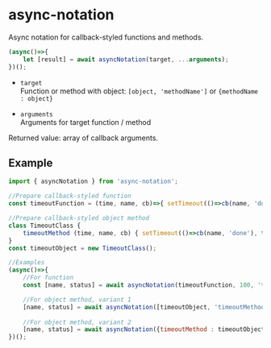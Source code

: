 # async-notation
Async notation for callback-styled functions and methods.

```js
(async()=>{
    let [result] = await asyncNotation(target, ...arguments);
})();
```

- `target`  
Function or method with object: `[object, 'methodName']` or `{methodName : object}`

- `arguments`  
Arguments for target function / method

Returned value:  array of callback arguments.

## Example

```js
import { asyncNotation } from 'async-notation';

//Prepare callback-styled function
const timeoutFunction = (time, name, cb)=>{ setTimeout(()=>cb(name, 'done'), time); };

//Prepare callback-styled object method
class TimeoutClass {
	timeoutMethod (time, name, cb) { setTimeout(()=>cb(name, 'done'), time); }
}
const timeoutObject = new TimeoutClass();

//Examples
(async()=>{
    //For function
    const [name, status] = await asyncNotation(timeoutFunction, 100, 'test func');

    //For object method, variant 1
    [name, status] = await asyncNotation([timeoutObject, 'timeoutMethod'], 100, 'test array');
    
    //For object method, variant 2
    [name, status] = await asyncNotation({timeoutMethod : timeoutObject}, 100, 'test object');
})();

```

